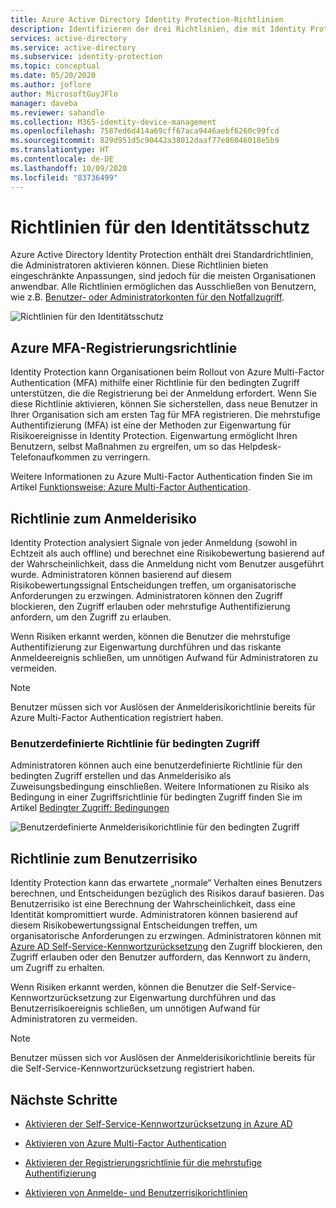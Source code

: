 ```yaml
---
title: Azure Active Directory Identity Protection-Richtlinien
description: Identifizieren der drei Richtlinien, die mit Identity Protection aktiviert sind
services: active-directory
ms.service: active-directory
ms.subservice: identity-protection
ms.topic: conceptual
ms.date: 05/20/2020
ms.author: joflore
author: MicrosoftGuyJFlo
manager: daveba
ms.reviewer: sahandle
ms.collection: M365-identity-device-management
ms.openlocfilehash: 7587ed6d414a69cff67aca9446aebf6260c99fcd
ms.sourcegitcommit: 829d951d5c90442a38012daaf77e86046018e5b9
ms.translationtype: HT
ms.contentlocale: de-DE
ms.lasthandoff: 10/09/2020
ms.locfileid: "83736499"
---
```

# <a name="identity-protection-policies"></a>Richtlinien für den Identitätsschutz

Azure Active Directory Identity Protection enthält drei Standardrichtlinien, die Administratoren aktivieren können. Diese Richtlinien bieten eingeschränkte Anpassungen, sind jedoch für die meisten Organisationen anwendbar. Alle Richtlinien ermöglichen das Ausschließen von Benutzern, wie z.B. [Benutzer- oder Administratorkonten für den Notfallzugriff](../users-groups-roles/directory-emergency-access.md).

![Richtlinien für den Identitätsschutz](./media/concept-identity-protection-policies/identity-protection-policies.png)

## <a name="azure-mfa-registration-policy"></a>Azure MFA-Registrierungsrichtlinie

Identity Protection kann Organisationen beim Rollout von Azure Multi-Factor Authentication (MFA) mithilfe einer Richtlinie für den bedingten Zugriff unterstützen, die die Registrierung bei der Anmeldung erfordert. Wenn Sie diese Richtlinie aktivieren, können Sie sicherstellen, dass neue Benutzer in Ihrer Organisation sich am ersten Tag für MFA registrieren. Die mehrstufige Authentifizierung (MFA) ist eine der Methoden zur Eigenwartung für Risikoereignisse in Identity Protection. Eigenwartung ermöglicht Ihren Benutzern, selbst Maßnahmen zu ergreifen, um so das Helpdesk-Telefonaufkommen zu verringern.

Weitere Informationen zu Azure Multi-Factor Authentication finden Sie im Artikel [Funktionsweise: Azure Multi-Factor Authentication](../authentication/concept-mfa-howitworks.md).

## <a name="sign-in-risk-policy"></a>Richtlinie zum Anmelderisiko

Identity Protection analysiert Signale von jeder Anmeldung (sowohl in Echtzeit als auch offline) und berechnet eine Risikobewertung basierend auf der Wahrscheinlichkeit, dass die Anmeldung nicht vom Benutzer ausgeführt wurde. Administratoren können basierend auf diesem Risikobewertungssignal Entscheidungen treffen, um organisatorische Anforderungen zu erzwingen. Administratoren können den Zugriff blockieren, den Zugriff erlauben oder mehrstufige Authentifizierung anfordern, um den Zugriff zu erlauben.

Wenn Risiken erkannt werden, können die Benutzer die mehrstufige Authentifizierung zur Eigenwartung durchführen und das riskante Anmeldeereignis schließen, um unnötigen Aufwand für Administratoren zu vermeiden.

> [!NOTE] 
> Benutzer müssen sich vor Auslösen der Anmelderisikorichtlinie bereits für Azure Multi-Factor Authentication registriert haben.

### <a name="custom-conditional-access-policy"></a>Benutzerdefinierte Richtlinie für bedingten Zugriff

Administratoren können auch eine benutzerdefinierte Richtlinie für den bedingten Zugriff erstellen und das Anmelderisiko als Zuweisungsbedingung einschließen. Weitere Informationen zu Risiko als Bedingung in einer Zugriffsrichtlinie für bedingten Zugriff finden Sie im Artikel [Bedingter Zugriff: Bedingungen](../conditional-access/concept-conditional-access-conditions.md#sign-in-risk)

![Benutzerdefinierte Anmelderisikorichtlinie für den bedingten Zugriff](./media/concept-identity-protection-policies/identity-protection-custom-sign-in-policy.png)

## <a name="user-risk-policy"></a>Richtlinie zum Benutzerrisiko

Identity Protection kann das erwartete „normale“ Verhalten eines Benutzers berechnen, und Entscheidungen bezüglich des Risikos darauf basieren. Das Benutzerrisiko ist eine Berechnung der Wahrscheinlichkeit, dass eine Identität kompromittiert wurde. Administratoren können basierend auf diesem Risikobewertungssignal Entscheidungen treffen, um organisatorische Anforderungen zu erzwingen. Administratoren können mit [Azure AD Self-Service-Kennwortzurücksetzung](../authentication/howto-sspr-deployment.md) den Zugriff blockieren, den Zugriff erlauben oder den Benutzer auffordern, das Kennwort zu ändern, um Zugriff zu erhalten.

Wenn Risiken erkannt werden, können die Benutzer die Self-Service-Kennwortzurücksetzung zur Eigenwartung durchführen und das Benutzerrisikoereignis schließen, um unnötigen Aufwand für Administratoren zu vermeiden.

> [!NOTE] 
> Benutzer müssen sich vor Auslösen der Anmelderisikorichtlinie bereits für die Self-Service-Kennwortzurücksetzung registriert haben.

## <a name="next-steps"></a>Nächste Schritte

- [Aktivieren der Self-Service-Kennwortzurücksetzung in Azure AD](../authentication/howto-sspr-deployment.md)

- [Aktivieren von Azure Multi-Factor Authentication](../authentication/howto-mfa-getstarted.md)

- [Aktivieren der Registrierungsrichtlinie für die mehrstufige Authentifizierung](howto-identity-protection-configure-mfa-policy.md)

- [Aktivieren von Anmelde- und Benutzerrisikorichtlinien](howto-identity-protection-configure-risk-policies.md)
